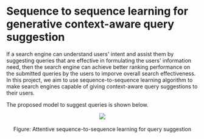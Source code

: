 # Sequence to sequence learning for generative context-aware query suggestion

If a search engine can understand users' intent and assist them by suggesting queries that are effective in formulating the users' information need, then the search engine can achieve better ranking 
performance on the submitted queries by the users to imporve overall search effectiveness. In this project, we aim to use sequence-to-sequence learning algorithm to make search engines capable of giving
context-aware query suggestions to their users.

<p align="justify">
The proposed model to suggest queries is shown below.
<p align="justify">

<p align="center">
<img src="http://i.imgur.com/qodsqRM.png">
<br><br> Figure: Attentive sequence-to-sequence learning for query suggestion
<p align="center">
